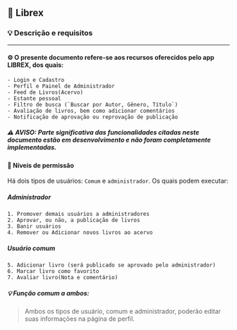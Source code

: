 ## 📕 Librex
### 💡 Descrição e requisitos
---

#### ⚙️ O presente documento refere-se aos recursos oferecidos pelo app LIBREX, dos quais:
```
- Login e Cadastro
- Perfil e Painel de Administrador
- Feed de Livros(Acervo)
- Estante pessoal
- Filtro de busca (`Buscar por Autor, Gênero, Título`)
- Avaliação de livros, bem como adicionar comentários
- Notificação de aprovação ou reprovação de publicação

```
##### ⚠️ AVISO: Parte significativa das funcionalidades citadas neste documento estão em desenvolvimento e não foram completamente implementadas.

#### 👤 Níveis de permissão

Há dois tipos de usuários: `Comum` e `administrador`. Os quais podem executar:

##### Administrador
```
1. Promover demais usuários a administradores
2. Aprovar, ou não, a publicação de livros
3. Banir usuários
4. Remover ou Adicionar novos livros ao acervo
```
##### Usuário comum
```
5. Adicionar livro (será publicado se aprovado pelo administrador)
6. Marcar livro como favorito
7. Avaliar livro(Nota e comentário)
```

##### 💡 Função comum a ambos:

> Ambos os tipos de usuário, comum e administrador, poderão editar suas informações na página de perfil.



